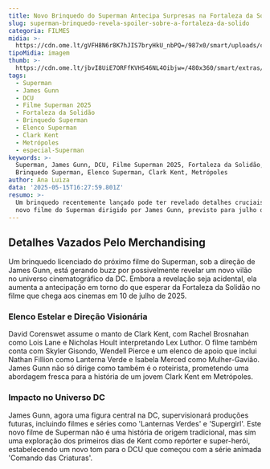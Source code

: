 ```yaml
---
title: Novo Brinquedo do Superman Antecipa Surpresas na Fortaleza da Solidão
slug: superman-brinquedo-revela-spoiler-sobre-a-fortaleza-da-solido
categoria: FILMES
midia: >-
  https://cdn.ome.lt/gVFH8N6r8K7hJIS7bryHkU_nbPQ=/987x0/smart/uploads/conteudo/fotos/OMELETE_CAPA_-_2025-05-15T123132.590.png
tipoMidia: imagem
thumb: >-
  https://cdn.ome.lt/jbvI8UiE7ORFfKVHS46NL4Oibjw=/480x360/smart/extras/conteudos/omelete_THUMB_-_2025-05-15T123118.606.png
tags:
  - Superman
  - James Gunn
  - DCU
  - Filme Superman 2025
  - Fortaleza da Solidão
  - Brinquedo Superman
  - Elenco Superman
  - Clark Kent
  - Metrópoles
  - especial-Superman
keywords: >-
  Superman, James Gunn, DCU, Filme Superman 2025, Fortaleza da Solidão,
  Brinquedo Superman, Elenco Superman, Clark Kent, Metrópoles
author: Ana Luiza
data: '2025-05-15T16:27:59.801Z'
resumo: >-
  Um brinquedo recentemente lançado pode ter revelado detalhes cruciais sobre o
  novo filme do Superman dirigido por James Gunn, previsto para julho de 2025.
---
```


## Detalhes Vazados Pelo Merchandising

<blockquote class="twitter-tweet"><a href="https://twitter.com/user/status/1922807752801255588"></a></blockquote>

Um brinquedo licenciado do próximo filme do Superman, sob a direção de James Gunn, está gerando buzz por possivelmente revelar um novo vilão no universo cinematográfico da DC. Embora a revelação seja acidental, ela aumenta a antecipação em torno do que esperar da Fortaleza da Solidão no filme que chega aos cinemas em 10 de julho de 2025.

### Elenco Estelar e Direção Visionária

David Corenswet assume o manto de Clark Kent, com Rachel Brosnahan como Lois Lane e Nicholas Hoult interpretando Lex Luthor. O filme também conta com Skyler Gisondo, Wendell Pierce e um elenco de apoio que inclui Nathan Fillion como Lanterna Verde e Isabela Merced como Mulher-Gavião. James Gunn não só dirige como também é o roteirista, prometendo uma abordagem fresca para a história de um jovem Clark Kent em Metrópoles.

### Impacto no Universo DC

James Gunn, agora uma figura central na DC, supervisionará produções futuras, incluindo filmes e séries como 'Lanternas Verdes' e 'Supergirl'. Este novo filme de Superman não é uma história de origem tradicional, mas sim uma exploração dos primeiros dias de Kent como repórter e super-herói, estabelecendo um novo tom para o DCU que começou com a série animada 'Comando das Criaturas'.
